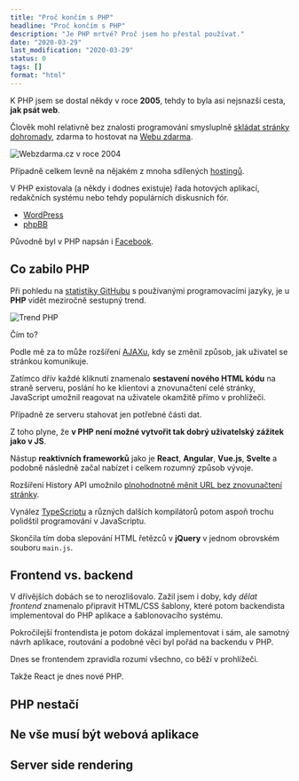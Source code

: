 ```yaml
---
title: "Proč končím s PHP"
headline: "Proč končím s PHP"
description: "Je PHP mrtvé? Proč jsem ho přestal používat."
date: "2020-03-29"
last_modification: "2020-03-29"
status: 0
tags: []
format: "html"
---
```


<p>K PHP jsem se dostal někdy v roce <b>2005</b>, tehdy to byla asi nejsnazší cesta, <b>jak psát web</b>.</p>

<p>Člověk mohl relativně bez znalosti programování smysluplně <a href="/include">skládat stránky dohromady</a>, zdarma to hostovat na <a href="https://www.webzdarma.cz">Webu zdarma</a>.</p>

<p><img src="/files/php-konec/webzdarma-cz-v-roce-2004.png" alt="Webzdarma.cz v roce 2004" class="border"></p>
































<p>Případně celkem levně na nějakém z mnoha sdílených <a href="/hosting">hostingů</a>.</p>

<p>V PHP existovala (a někdy i dodnes existuje) řada hotových aplikací, redakčních systému nebo tehdy populárních diskusních fór.</p>

<ul>
  <li>
    <a href="/wordpress">WordPress</a>
  </li>
  <li>
    <a href="https://www.phpbb.com">phpBB</a>
  </li>
</ul>

<p>Původně byl v PHP napsán i <a href="/facebook">Facebook</a>.</p>



<h2 id="co">Co zabilo PHP</h2>

<p>Při pohledu na <a href="https://octoverse.github.com/2022/top-programming-languages">statistiky GitHubu</a> s používanými programovacími jazyky, je u <b>PHP</b> vidět meziročně sestupný trend.</p>

<p><img src="/files/php-konec/trend-php.png" alt="Trend PHP" class="border"></p>

















<p>Čím to?</p>

<p>Podle mě za to může rozšíření <a href="/ajax">AJAXu</a>, kdy se změnil způsob, jak uživatel se stránkou komunikuje.</p>



<p>Zatímco dřív každé kliknutí znamenalo <b>sestavení nového HTML kódu</b> na straně serveru, poslání ho ke klientovi a znovunačtení celé stránky, JavaScript umožnil reagovat na uživatele okamžitě přímo v prohlížeči.</p>

<p>Případně ze serveru stahovat jen potřebné části dat.</p>


<p>Z toho plyne, že <b>v PHP není možné vytvořit tak dobrý uživatelský zážitek jako v JS</b>.</p>


<p>Nástup <b>reaktivních frameworků</b> jako je <b>React</b>, <b>Angular</b>, <b>Vue.js</b>, <b>Svelte</b> a podobně následně začal nabízet i celkem rozumný způsob vývoje.</p>

<p>Rozšíření History API umožnilo <a href="/zmena-url">plnohodnotně měnit URL bez znovunačtení stránky</a>.</p>

<p>Vynález <a href="https://www.typescriptlang.org">TypeScriptu</a> a různých dalších kompilátorů potom aspoň trochu polidštil programování v JavaScriptu.</p>


<p>Skončila tím doba slepování HTML řetězců v <b>jQuery</b> v jednom obrovském souboru <code>main.js</code>.</p>





<h2 id="fe-be">Frontend vs. backend</h2>

<p>V dřívějších dobách se to nerozlišovalo. Zažil jsem i doby, kdy <i>dělat frontend</i> znamenalo připravit HTML/CSS šablony, které potom backendista implementoval do PHP aplikace a šablonovacího systému.</p>

<p>Pokročilejší frontendista je potom dokázal implementovat i sám, ale samotný návrh aplikace, routování a podobné věci byl pořád na backendu v PHP.</p>

<p>Dnes se frontendem zpravidla rozumí všechno, co běží v prohlížeči.</p>

<p>Takže React je dnes nové PHP.</p>









<h2 id="jednoduchost">PHP nestačí</h2>


<h2 id="ne-vse-spa">Ne vše musí být webová aplikace</h2>


<h2 id="ssr">Server side rendering</h2>